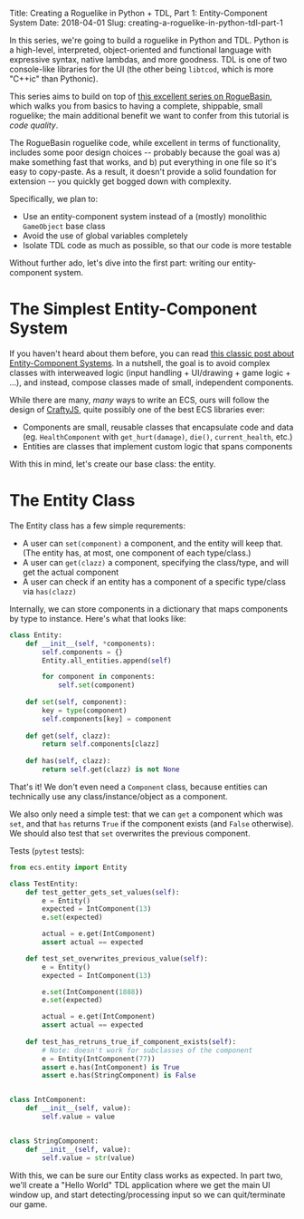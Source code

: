 Title: Creating a Roguelike in Python + TDL, Part 1: Entity-Component System
Date: 2018-04-01
Slug: creating-a-roguelike-in-python-tdl-part-1

In this series, we're going to build a roguelike in Python and TDL. Python is a high-level, interpreted, object-oriented and functional language with expressive syntax, native lambdas, and more goodness. TDL is one of two console-like libraries for the UI (the other being `libtcod`, which is more "C++ic" than Pythonic).

This series aims to build on top of [this excellent series on RogueBasin](http://www.roguebasin.com/index.php?title=Roguelike_Tutorial,_using_python3%2Btdl), which walks you from basics to having a complete, shippable, small roguelike; the main additional benefit we want to confer from this tutorial is *code quality*.

The RogueBasin roguelike code, while excellent in terms of functionality, includes some poor design choices -- probably because the goal was a) make something fast that works, and b) put everything in one file so it's easy to copy-paste. As a result, it doesn't provide a solid foundation for extension -- you quickly get bogged down with complexity.

Specifically, we plan to:

- Use an entity-component system instead of a (mostly) monolithic `GameObject` base class
- Avoid the use of global variables completely
- Isolate TDL code as much as possible, so that our code is more testable

Without further ado, let's dive into the first part: writing our entity-component system.

# The Simplest Entity-Component System

If you haven't heard about them before, you can read [this classic post about Entity-Component Systems](http://cowboyprogramming.com/2007/01/05/evolve-your-heirachy/). In a nutshell, the goal is to avoid complex classes with interweaved logic (input handling + UI/drawing + game logic + ...), and instead, compose classes made of small, independent components.

While there are many, *many* ways to write an ECS, ours will follow the design of [CraftyJS](http://craftyjs.com), quite possibly one of the best ECS libraries ever:

- Components are small, reusable classes that encapsulate code and data (eg. `HealthComponent` with `get_hurt(damage)`, `die()`, `current_health`, etc.)
- Entities are classes that implement custom logic that spans components

With this in mind, let's create our base class: the entity.

# The Entity Class

The Entity class has a few simple requrements:

- A user can `set(component)` a component, and the entity will keep that. (The entity has, at most, one component of each type/class.)
- A user can `get(clazz)` a component, specifying the class/type, and will get the actual component
- A user can check if an entity has a component of a specific type/class via `has(clazz)`

Internally, we can store components in a dictionary that maps components by type to instance.  Here's what that looks like:

```Python
class Entity:
    def __init__(self, *components):
        self.components = {}
        Entity.all_entities.append(self)

        for component in components:
            self.set(component)
    
    def set(self, component):
        key = type(component)
        self.components[key] = component
    
    def get(self, clazz):
        return self.components[clazz]
    
    def has(self, clazz):
        return self.get(clazz) is not None

```

That's it! We don't even need a `Component` class, because entities can technically use any class/instance/object as a component.

We also only need a simple test: that we can `get` a component which was `set`, and that `has` returns `True` if the component exists (and `False` otherwise). We should also test that `set` overwrites the previous component. 

Tests (`pytest` tests):

```Python
from ecs.entity import Entity

class TestEntity:
    def test_getter_gets_set_values(self):
        e = Entity()
        expected = IntComponent(13)
        e.set(expected)

        actual = e.get(IntComponent)
        assert actual == expected

    def test_set_overwrites_previous_value(self):
        e = Entity()
        expected = IntComponent(13)

        e.set(IntComponent(1888))
        e.set(expected)

        actual = e.get(IntComponent)
        assert actual == expected
    
    def test_has_retruns_true_if_component_exists(self):
        # Note: doesn't work for subclasses of the component
        e = Entity(IntComponent(77))
        assert e.has(IntComponent) is True
        assert e.has(StringComponent) is False


class IntComponent:
    def __init__(self, value):
        self.value = value


class StringComponent:
    def __init__(self, value):
        self.value = str(value)
```

With this, we can be sure our Entity class works as expected. In part two, we'll create a "Hello World" TDL application where we get the main UI window up, and start detecting/processing input so we can quit/terminate our game.